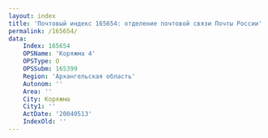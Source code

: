 ```yaml
---
layout: index
title: 'Почтовый индекс 165654: отделение почтовой связи Почты России'
permalink: /165654/
data:
    Index: 165654
    OPSName: 'Коряжма 4'
    OPSType: О
    OPSSubm: 165399
    Region: 'Архангельская область'
    Autonom: ''
    Area: ''
    City: Коряжма
    City1: ''
    ActDate: '20040513'
    IndexOld: ''
---
```

